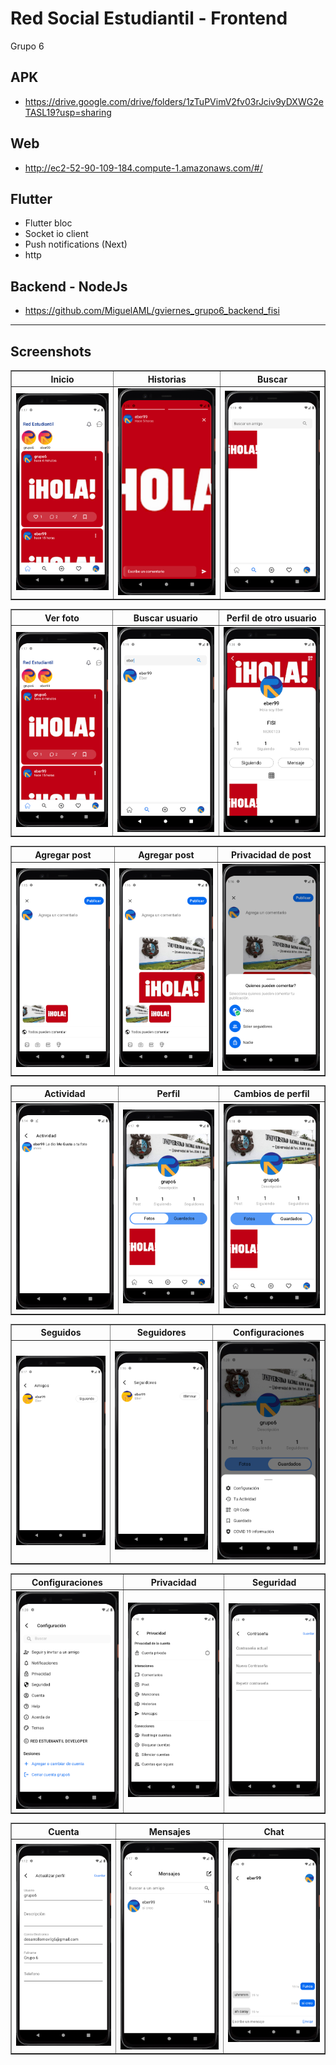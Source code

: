 # Red Social Estudiantil - Frontend

Grupo 6


## APK

- https://drive.google.com/drive/folders/1zTuPVimV2fv03rJciv9yDXWG2eTASL19?usp=sharing

## Web

- http://ec2-52-90-109-184.compute-1.amazonaws.com/#/

## Flutter

- Flutter bloc
- Socket io client
- Push notifications (Next)
- http

## Backend - NodeJs

- https://github.com/MiguelAML/gviernes_grupo6_backend_fisi

---

## Screenshots

<table border>
    <tr>
        <th style="text-align:center">Inicio</th>
        <th style="text-align:center">Historias</th>
        <th style="text-align:center">Buscar</th>
    </tr>
    <tr>
        <td><img src="./screenshots/home.png" alt="" width="200"></td>
        <td><img src="./screenshots/story.png" alt="" width="200"></td>
        <td><img src="./screenshots/search-home.png" alt="" width="200"></td>
    <tr>
</table>

<table border>
    <tr>
        <th style="text-align:center">Ver foto</th>
        <th style="text-align:center">Buscar usuario</th>
        <th style="text-align:center">Perfil de otro usuario</th>
    </tr>
    <tr>
        <td><img src="./screenshots/home.png" alt="" width="200"></td>
        <td><img src="./screenshots/search-user.png" alt="" width="200"></td>
        <td><img src="./screenshots/account-another-user.png" alt="" width="200"></td>
    <tr>
</table>

<table border>
    <tr>
        <th style="text-align:center">Agregar post</th>
        <th style="text-align:center">Agregar post</th>
        <th style="text-align:center">Privacidad de post</th>
    </tr>
    <tr>
        <td><img src="./screenshots/add-new-post.png" alt="" width="200"></td>
        <td><img src="./screenshots/add-new-post-1.png" alt="" width="200"></td>
        <td><img src="./screenshots/add-new-post-privacy.png" alt="" width="200"></td>
    <tr>
</table>

<table border>
    <tr>
        <th style="text-align:center">Actividad</th>
        <th style="text-align:center">Perfil</th>
        <th style="text-align:center">Cambios de perfil</th>
    </tr>
    <tr>
        <td><img src="./screenshots/activity.png" alt="" width="200"></td>
        <td><img src="./screenshots/my-profile.png" alt="" width="200"></td>
        <td><img src="./screenshots/my-profile-two.png" alt="" width="200"></td>
    <tr>
</table>

<table border>
    <tr>
        <th style="text-align:center">Seguidos</th>
        <th style="text-align:center">Seguidores</th>
        <th style="text-align:center">Configuraciones</th>
    </tr>
    <tr>
        <td><img src="./screenshots/friends.png" alt="" width="200"></td>
        <td><img src="./screenshots/followers.png" alt="" width="200"></td>
        <td><img src="./screenshots/settings-modal.png" alt="" width="200"></td>
    <tr>
</table>

<table border>
    <tr>
        <th style="text-align:center">Configuraciones</th>
        <th style="text-align:center">Privacidad</th>
        <th style="text-align:center">Seguridad</th>
    </tr>
    <tr>
        <td><img src="./screenshots/settings.png" alt="" width="200"></td>
        <td><img src="./screenshots/privacy.png" alt="" width="200"></td>
        <td><img src="./screenshots/security.png" alt="" width="200"></td>
    <tr>
</table>

<table border>
    <tr>
        <th style="text-align:center">Cuenta</th>
        <th style="text-align:center">Mensajes</th>
        <th style="text-align:center">Chat</th>
    </tr>
    <tr>
        <td><img src="./screenshots/account.png" alt="" width="200"></td>
        <td><img src="./screenshots/list-messages.png" alt="" width="200"></td>
        <td><img src="./screenshots/chat.png" alt="" width="200"></td>
    <tr>
</table>
